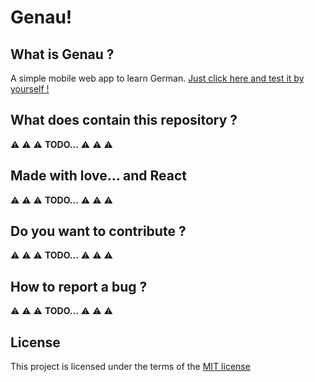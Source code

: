 # Genau!

## What is Genau ?

A simple mobile web app to learn German.
[Just click here and test it by yourself !](https://thinow.github.io/genau)

## What does contain this repository ?

:warning: :warning: :warning:  **TODO...** :warning: :warning: :warning:

## Made with love... and React

:warning: :warning: :warning:  **TODO...** :warning: :warning: :warning:

## Do you want to contribute ?

:warning: :warning: :warning:  **TODO...** :warning: :warning: :warning:

## How to report a bug ?

:warning: :warning: :warning:  **TODO...** :warning: :warning: :warning:

## License
This project is licensed under the terms of the [MIT license](https://raw.githubusercontent.com/thinow/genau/master/LICENSE)
